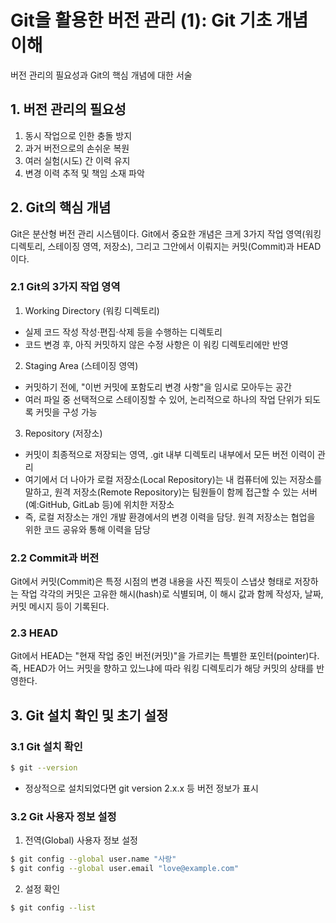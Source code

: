 # Git을 활용한 버전 관리 (1): Git 기초 개념 이해
버전 관리의 필요성과 Git의 핵심 개념에 대한 서술

## 1. 버전 관리의 필요성
1. 동시 작업으로 인한 충돌 방지
2. 과거 버전으로의 손쉬운 복원
3. 여러 실험(시도) 간 이력 유지
4. 변경 이력 추적 및 책임 소재 파악
## 2. Git의 핵심 개념
Git은 분산형 버전 관리 시스템이다. Git에서 중요한 개념은 크게 3가지 작업 영역(워킹 디렉토리, 스테이징 영역, 저장소), 그리고 그안에서 이뤄지는 커밋(Commit)과 HEAD이다.
### 2.1 Git의 3가지 작업 영역
1. Working Directory (워킹 디렉토리)
- 실제 코드 작성 작성·편집·삭제 등을 수행하는 디렉토리
- 코드 변경 후, 아직 커밋하지 않은 수정 사항은 이 워킹 디렉토리에만 반영
2. Staging Area (스테이징 영역)
- 커밋하기 전에, "이번 커밋에 포함도리 변경 사항"을 임시로 모아두는 공간
- 여러 파일 중 선택적으로 스테이징할 수 있어, 논리적으로 하나의 작업 단위가 되도록 커밋을 구성 가능
3. Repository (저장소)
- 커밋이 최종적으로 저장되는 영역, .git 내부 디렉토리 내부에서 모든 버전 이력이 관리
- 여기에서 더 나아가 로컬 저장소(Local Repository)는 내 컴퓨터에 있는 저장소를 말하고, 원격 저장소(Remote Repository)는 팀원들이 함께 접근할 수 있는 서버(예:GitHub, GitLab 등)에 위치한 저장소
- 즉, 로컬 저장소는 개인 개발 환경에서의 변경 이력을 담당. 원격 저장소는 협업을 위한 코드 공유와 통해 이력을 담당
### 2.2 Commit과 버전
Git에서 커밋(Commit)은 특정 시점의 변경 내용을 사진 찍듯이 스냅샷 형태로 저장하는 작업
각각의 커밋은 고유한 해시(hash)로 식별되며, 이 해시 값과 함께 작성자, 날짜, 커밋 메시지 등이 기록된다.
### 2.3 HEAD
Git에서 HEAD는 "현재 작업 중인 버전(커밋)"을 가르키는 특별한 포인터(pointer)다. 즉, HEAD가 어느 커밋을 향하고 있느냐에 따라 워킹 디렉토리가 해당 커밋의 상태를 반영한다.
## 3. Git 설치 확인 및 초기 설정
### 3.1 Git 설치 확인
```bash
$ git --version
```
- 정상적으로 설치되었다면 git version 2.x.x 등 버전 정보가 표시
### 3.2 Git 사용자 정보 설정
1. 전역(Global) 사용자 정보 설정
```bash
$ git config --global user.name "사랑"
$ git config --global user.email "love@example.com"
```
2. 설정 확인
```bash
$ git config --list
```
